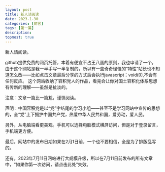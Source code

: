 ```yaml
---
layout: post
title: 新人请阅读
date: 2023-1-30
categories: [前言]
tags: [第一篇]
description: 
topmost: true
---
```

新人请阅读。

github提供免费的网页托管，本着有便宜不占王八蛋的原则，我也申请了一个。
由于这个网站是我一半手写一半复制的，所以有一些奇奇怪怪的“特性”站长也不知道怎么改——比如点击文章最后分享的方式后会执行javascript：void(0),不会有任何反应。
这个网站收纳了容积党人的作品，看完会让你对国土容积化体系思想有传新的理解——虽然是扯淡的。
 
注意：文章一篇比一篇尬，谨慎阅读。
  
声明：中国容积党是以“党”字结尾的学习小组——甚至不是学习网站中宣传的思想的，全“党”上下拥护中国共产党，热爱中华人民共和国，爱劳动，爱人民。
 
另外，从电脑端看更美观。手机可以选择电脑模式横屏访问，但是对于登录留言，手机端更方便。

最后，网站中的发布日期如果在2月1日前，一个也不要相信，全是为了排版乱写的。

还有，2023年7月11日网站进行大规模升级，所以在7月11日前发布的所有文章中，“如果你第一次访问，请点击此处”失效。


  
  
  












